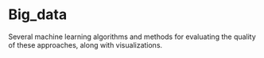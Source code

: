 # Big_data
Several machine learning algorithms and methods for evaluating the quality of these approaches, along with visualizations.







